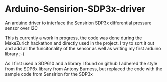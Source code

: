 # Arduino-Sensirion-SDP3x-driver
An arduino driver to interface the Sensirion SDP3x differential pressure sensor over I2C

This is currently a work in progress, the code was done during the MakeZurich hackathon and directly used in the project.
I try to sort it out and add all the funcitonality of the sensor as well as writing my first arduino library ;-)

As I first used a SDP610 and a library I found on github I adhered the style from the SDP6x library from Antony Burness, but replaced the code with the sample code from Sensirion for the SDP3x
